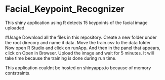 # Facial_Keypoint_Recognizer
This shiny application using R detects 15 keypoints of the facial image uploaded.

#Usage
Download all the files in this repository. Create a new folder under the root direcory and name it data. Move the train.csv to the data folder
Now open R Studio and click on runApp. And then in the panel that appears, click on Open in Browser. Upload the image and wait for 5 minutes.
It will take time because the training is done during run time.

This application couldnt be hosted on shinyapps.io because of memory contstraints. 
